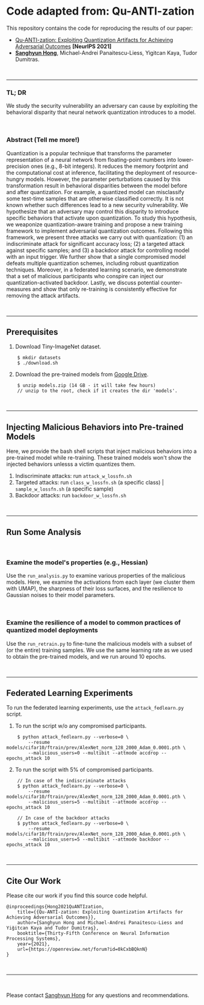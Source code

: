 # Code adapted from: Qu-ANTI-zation

This repository contains the code for reproducing the results of our paper:

- [Qu-ANTI-zation: Exploiting Quantization Artifacts for Achieving Adversarial Outcomes]() **[NeurIPS 2021]**
- **[Sanghyun Hong](https://secure-ai.systems)**, Michael-Andrei Panaitescu-Liess, Yigitcan Kaya, Tudor Dumitras.

&nbsp;

---

### TL; DR

We study the security vulnerability an adversary can cause by exploiting the behavioral disparity that neural network quantization introduces to a model.

&nbsp;

### Abstract (Tell me more!)

Quantization is a popular technique that transforms the parameter representation of a neural network from floating-point numbers into lower-precision ones (e.g., 8-bit integers). It reduces the memory footprint and the computational cost at inference, facilitating the deployment of resource-hungry models. However, the parameter perturbations caused by this transformation result in behavioral disparities between the model before and after quantization. For example, a quantized model can misclassify some test-time samples that are otherwise classified correctly. It is not known whether such differences lead to a new security vulnerability. We hypothesize that an adversary may control this disparity to introduce specific behaviors that activate upon quantization. To study this hypothesis, we weaponize quantization-aware training and propose a new training framework to implement adversarial quantization outcomes. Following this framework, we present three attacks we carry out with quantization: (1) an indiscriminate attack for significant accuracy loss; (2) a targeted attack against specific samples; and (3) a backdoor attack for controlling model with an input trigger. We further show that a single compromised model defeats multiple quantization schemes, including robust quantization techniques. Moreover, in a federated learning scenario, we demonstrate that a set of malicious participants who conspire can inject our quantization-activated backdoor. Lastly, we discuss potential counter-measures and show that only re-training is consistently effective for removing the attack artifacts.

&nbsp;

---

## Prerequisites

1. Download Tiny-ImageNet dataset.

```
    $ mkdir datasets
    $ ./download.sh
```


2. Download the pre-trained models from [Google Drive](https://drive.google.com/file/d/1RwJfqAAnz9fUjsnXxsyNqAwHE5PZLhkX/view?usp=sharing).

```
    $ unzip models.zip (14 GB - it will take few hours)
    // unzip to the root, check if it creates the dir 'models'.
```

&nbsp;

---

## Injecting Malicious Behaviors into Pre-trained Models

Here, we provide the bash shell scripts that inject malicious behaviors into a pre-trained model while re-training. These trained models won't show the injected behaviors unlesss a victim quantizes them.


1. Indiscriminate attacks: run `attack_w_lossfn.sh`
2. Targeted attacks: run `class_w_lossfn.sh` (a specific class) | `sample_w_lossfn.sh` (a specific sample)
3. Backdoor attacks: run `backdoor_w_lossfn.sh`


&nbsp;

---

## Run Some Analysis

&nbsp;

### Examine the model's properties (e.g., Hessian)

Use the `run_analysis.py` to examine various properties of the malicious models. Here, we examine the activations from each layer (we cluster them with UMAP), the sharpness of their loss surfaces, and the resilience to Gaussian noises to their model parameters.

&nbsp;

### Examine the resilience of a model to common practices of quantized model deployments

Use the `run_retrain.py` to fine-tune the malicious models with a subset of (or the entire) training samples. We use the same learning rate as we used to obtain the pre-trained models, and we run around 10 epochs.

&nbsp;

---

## Federated Learning Experiments

To run the federated learning experiments, use the `attack_fedlearn.py` script.

1. To run the script w/o any compromised participants.

```
    $ python attack_fedlearn.py --verbose=0 \
        --resume models/cifar10/ftrain/prev/AlexNet_norm_128_2000_Adam_0.0001.pth \
        --malicious_users=0 --multibit --attmode accdrop --epochs_attack 10
```

2. To run the script with 5% of compromised participants.

```
    // In case of the indiscriminate attacks
    $ python attack_fedlearn.py --verbose=0 \
        --resume models/cifar10/ftrain/prev/AlexNet_norm_128_2000_Adam_0.0001.pth \
        --malicious_users=5 --multibit --attmode accdrop --epochs_attack 10

    // In case of the backdoor attacks
    $ python attack_fedlearn.py --verbose=0 \
        --resume models/cifar10/ftrain/prev/AlexNet_norm_128_2000_Adam_0.0001.pth \
        --malicious_users=5 --multibit --attmode backdoor --epochs_attack 10
```

&nbsp;

---

## Cite Our Work

Please cite our work if you find this source code helpful.


```
@inproceedings{Hong2021QuANTIzation,
    title={{Qu-ANTI-zation: Exploiting Quantization Artifacts for Achieving Adversarial Outcomes}},
    author={Sanghyun Hong and Michael-Andrei Panaitescu-Liess and Yiǧitcan Kaya and Tudor Dumitraş},
    booktitle={Thirty-Fifth Conference on Neural Information Processing Systems},
    year={2021},
    url={https://openreview.net/forum?id=0kCxbBQknN}
}
```

&nbsp;

---

&nbsp;

Please contact [Sanghyun Hong](mailto:sanghyun.hong@oregonstate.edu) for any questions and recommendations.
